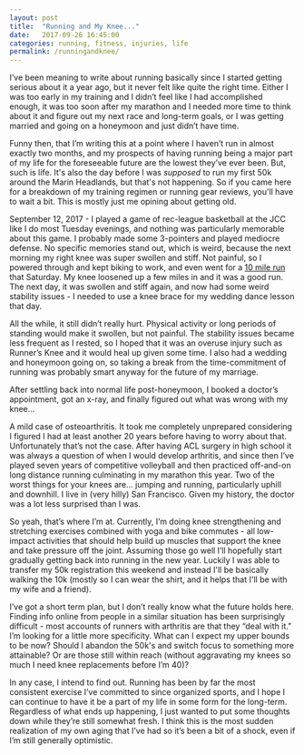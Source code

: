 ```yaml
---
layout: post
title:  "Running and My Knee..."
date:   2017-09-26 16:45:00
categories: running, fitness, injuries, life
permalink: /runningandknee/
---
```


I’ve been meaning to write about running basically since I started getting serious about it a year ago, but it never felt like quite the right time. Either I was too early in my training and I didn’t feel like I had accomplished enough, it was too soon after my marathon and I needed more time to think about it and figure out my next race and long-term goals, or I was getting married and going on a honeymoon and just didn’t have time.

Funny then, that I’m writing this at a point where I haven’t run in almost exactly two months, and my prospects of having running being a major part of my life for the foreseeable future are the lowest they’ve ever been. But, such is life. It's also the day before I was *supposed* to run my first 50k around the Marin Headlands, but that's not happening. So if you came here for a breakdown of my training regimen or running gear reviews, you'll have to wait a bit. This is mostly just me opining about getting old. 

September 12, 2017 - I played a game of rec-league basketball at the JCC like I do most Tuesday evenings, and nothing was particularly memorable about this game. I probably made some 3-pointers and played mediocre defense. No specific memories stand out, which is weird, because the next morning my right knee was super swollen and stiff. Not painful, so I powered through and kept biking to work, and even went for a [10 mile run](https://www.strava.com/activities/1189355506) that Saturday. My knee loosened up a few miles in and it was a good run. The next day, it was swollen and stiff again, and now had some weird stability issues - I needed to use a knee brace for my wedding dance lesson that day.

All the while, it still didn’t really hurt. Physical activity or long periods of standing would make it swollen, but not painful. The stability issues became less frequent as I rested, so I hoped that it was an overuse injury such as Runner’s Knee and it would heal up given some time. I also had a wedding and honeymoon going on, so taking a break from the time-commitment of running was probably smart anyway for the future of my marriage.

After settling back into normal life post-honeymoon, I booked a doctor’s appointment, got an x-ray, and finally figured out what was wrong with my knee...

A mild case of osteoarthritis. It took me completely unprepared considering I figured I had at least another 20 years before having to worry about that. Unfortunately that’s not the case. After having ACL surgery in high school it was always a question of when I would develop arthritis, and since then I’ve played seven years of competitive volleyball and then practiced off-and-on long distance running culminating in my marathon this year. Two of the worst things for your knees are... jumping and running, particularly uphill and downhill. I live in (very hilly) San Francisco. Given my history, the doctor was a lot less surprised than I was.

So yeah, that’s where I’m at. Currently, I’m doing knee strengthening and stretching exercises combined with yoga and bike commutes - all low-impact activities that should help build up muscles that support the knee and take pressure off the joint. Assuming those go well I’ll hopefully start gradually getting back into running in the new year. Luckily I was able to transfer my 50k registration this weekend and instead I'll be basically walking the 10k (mostly so I can wear the shirt, and it helps that I'll be with my wife and a friend).

I’ve got a short term plan, but I don’t really know what the future holds here. Finding info online from people in a similar situation has been surprisingly difficult - most accounts of runners with arthritis are that they “deal with it.” I’m looking for a little more specificity. What can I expect my upper bounds to be now? Should I abandon the 50k's and switch focus to something more attainable? Or are those still within reach (without aggravating my knees so much I need knee replacements before I’m 40)?

In any case, I intend to find out. Running has been by far the most consistent exercise I’ve committed to since organized sports, and I hope I can continue to have it be a part of my life in some form for the long-term. Regardless of what ends up happening, I just wanted to put some thoughts down while they’re still somewhat fresh. I think this is the most sudden realization of my own aging that I’ve had so it’s been a bit of a shock, even if I’m still generally optimistic.
